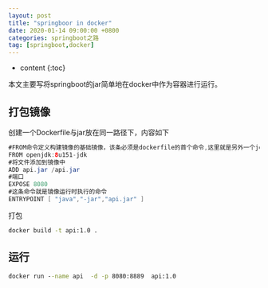 ```yaml
---
layout: post
title: "springboor in docker"
date: 2020-01-14 09:00:00 +0800 
categories: springboot之路
tag: [springboot,docker]
---
```

* content
{:toc}

本文主要写将springboot的jar简单地在docker中作为容器进行运行。

<!-- more -->
<!-- TOC -->
## 打包镜像
创建一个Dockerfile与jar放在同一路径下，内容如下 
```java
#FROM命令定义构建镜像的基础镜像，该条必须是dockerfile的首个命令,这里就是另外一个jdk的镜像
FROM openjdk:8u151-jdk
#将文件添加到镜像中
ADD api.jar /api.jar
#端口
EXPOSE 8080
#这条命令就是镜像运行时执行的命令
ENTRYPOINT [ "java","-jar","api.jar" ]
``` 
打包 
```cmd
docker build -t api:1.0 .
```


## 运行
```cmd
docker run --name api  -d -p 8080:8889  api:1.0
```
